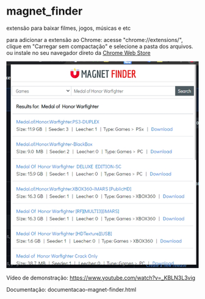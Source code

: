 # magnet_finder
extensão para baixar filmes, jogos, músicas e etc

para adicionar a extensão ao Chrome: acesse "chrome://extensions/", clique em "Carregar sem compactação" e selecione a pasta dos arquivos.
ou instale no seu navegador direto da [Chrome Web Store](https://chrome.google.com/webstore/detail/magnet-finder/gmmdnbmmjmoddokgggkbfehpbfepaman/related?hl=pt-BR&authuser=0)

<img src="https://raw.githubusercontent.com/herbertizidro/magnet_finder/main/print.jpg">

Vídeo de demonstração: https://www.youtube.com/watch?v=_KBLN3L3vig

Documentação: documentacao-magnet-finder.html
